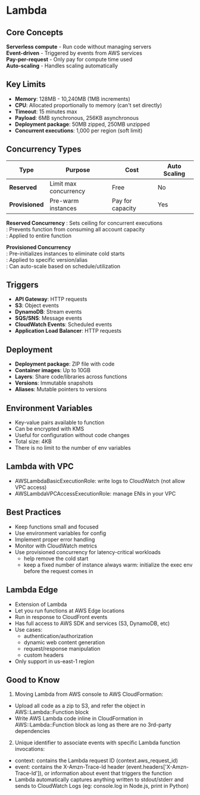 # Lambda

## Core Concepts

**Serverless compute** - Run code without managing servers  
**Event-driven** - Triggered by events from AWS services  
**Pay-per-request** - Only pay for compute time used  
**Auto-scaling** - Handles scaling automatically

## Key Limits

- **Memory**: 128MB - 10,240MB (1MB increments)
- **CPU**: Allocated proportionally to memory (can't set directly)
- **Timeout**: 15 minutes max
- **Payload**: 6MB synchronous, 256KB asynchronous
- **Deployment package**: 50MB zipped, 250MB unzipped
- **Concurrent executions**: 1,000 per region (soft limit)

## Concurrency Types

| Type            | Purpose               | Cost             | Auto Scaling |
| --------------- | --------------------- | ---------------- | ------------ |
| **Reserved**    | Limit max concurrency | Free             | No           |
| **Provisioned** | Pre-warm instances    | Pay for capacity | Yes          |

**Reserved Concurrency**
: Sets ceiling for concurrent executions  
: Prevents function from consuming all account capacity  
: Applied to entire function

**Provisioned Concurrency**  
: Pre-initializes instances to eliminate cold starts  
: Applied to specific version/alias  
: Can auto-scale based on schedule/utilization

## Triggers

- **API Gateway**: HTTP requests
- **S3**: Object events
- **DynamoDB**: Stream events
- **SQS/SNS**: Message events
- **CloudWatch Events**: Scheduled events
- **Application Load Balancer**: HTTP requests

## Deployment

- **Deployment package**: ZIP file with code
- **Container images**: Up to 10GB
- **Layers**: Share code/libraries across functions
- **Versions**: Immutable snapshots
- **Aliases**: Mutable pointers to versions

## Environment Variables

- Key-value pairs available to function
- Can be encrypted with KMS
- Useful for configuration without code changes
- Total size: 4KB
- There is no limit to the number of env variables

## Lambda with VPC
- AWSLambdaBasicExecutionRole: write logs to CloudWatch (not allow VPC access)
- AWSLambdaVPCAccessExecutionRole: manage ENIs in your VPC

## Best Practices

- Keep functions small and focused
- Use environment variables for config
- Implement proper error handling
- Monitor with CloudWatch metrics
- Use provisioned concurrency for latency-critical workloads
    - help remove the cold start 
    - keep a fixed number of instance always warm: initialize the exec env before the request comes in

## Lambda Edge
- Extension of Lambda
- Let you run functions at AWS Edge locations
- Run in response to CloudFront events
- Has full access to AWS SDK and services (S3, DynamoDB, etc)
- Use cases:
  - authentication/authorization
  - dynamic web content generation
  - request/response manipulation
  - custom headers 
- Only support in us-east-1 region

## Good to Know
1. Moving Lambda from AWS console to AWS CloudFormation:

- Upload all code as a zip to S3, and refer the object in AWS::Lambda::Function block
- Write AWS Lambda code inline in CloudFormation in AWS::Lambda::Function block as long as there are no 3rd-party dependencies


2. Unique identifier to associate events with specific Lambda function invocations:
- context: contains the Lambda request ID (context.aws_request_id)
- event: contains the X-Amzn-Trace-Id header (event.headers['X-Amzn-Trace-Id']), or information about event that triggers the function
- Lambda automatically captures anything written to stdout/stderr and sends to CloudWatch Logs (eg: console.log in Node.js, print in Python)

